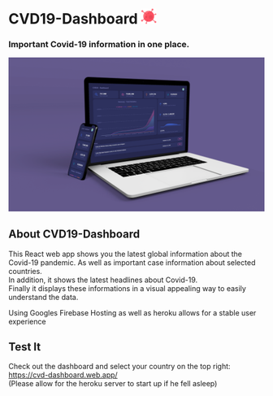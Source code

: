 # CVD19-Dashboard  <img src="./src/assets/github/virus.svg" width="30">

### Important Covid-19 information in one place.

![Image of covid screens](./src/assets/github/details-screen.png)

## About CVD19-Dashboard
This React web app shows you the latest global information about the Covid-19 pandemic. As well as important case information about selected countries.<br>
In addition, it shows the latest headlines about Covid-19.<br>
Finally it displays these informations in a visual appealing way to easily understand the data.<br>

Using Googles Firebase Hosting as well as heroku allows for a stable user experience

## Test It

Check out the dashboard and select your country on the top right: https://cvd-dashboard.web.app/
<br>
(Please allow for the heroku server to start up if he fell asleep)
